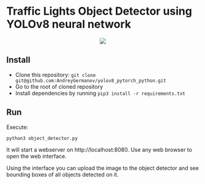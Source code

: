 # Traffic Lights Object Detector using YOLOv8 neural network

<div align="center">
<a href="https://dev.to/andreygermanov/a-practical-introduction-to-object-detection-with-yolov8-neural-network-3n8c">
    <img src="https://res.cloudinary.com/practicaldev/image/fetch/s--mZ1E0vOa--/c_imagga_scale,f_auto,fl_progressive,h_420,q_auto,w_1000/https://dev-to-uploads.s3.amazonaws.com/uploads/articles/n2auv9i8405cgnxhru40.png"/>
</a>
</div>

## Install

- Clone this repository: `git clone git@github.com:AndreyGermanov/yolov8_pytorch_python.git`
- Go to the root of cloned repository
- Install dependencies by running `pip3 install -r requirements.txt`

## Run

Execute:

```
python3 object_detector.py
```

It will start a webserver on http://localhost:8080. Use any web browser to open the web interface.

Using the interface you can upload the image to the object detector and see bounding boxes of all objects detected on it.
